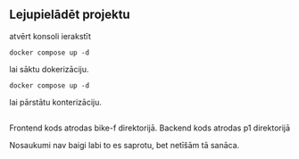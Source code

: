 ## Lejupielādēt projektu
atvērt konsoli ierakstīt
```
docker compose up -d
```
lai sāktu dokerizāciju.
```
docker compose up -d
```
lai pārstātu konterizāciju.
##
Frontend kods atrodas bike-f direktorijā.
Backend kods atrodas p1 direktorijā

Nosaukumi nav baigi labi to es saprotu, bet netīšām tā sanāca.
